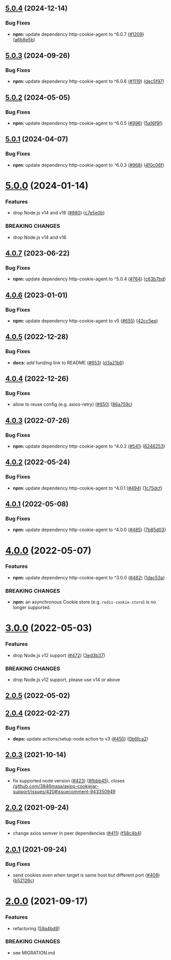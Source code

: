 ## [5.0.4](https://github.com/3846masa/axios-cookiejar-support/compare/v5.0.3...v5.0.4) (2024-12-14)


### Bug Fixes

* **npm:** update dependency http-cookie-agent to ^6.0.7 ([#1209](https://github.com/3846masa/axios-cookiejar-support/issues/1209)) ([a6b8e5b](https://github.com/3846masa/axios-cookiejar-support/commit/a6b8e5b35ba7bbca02a9d3d9bcb26a085e94deb4))

## [5.0.3](https://github.com/3846masa/axios-cookiejar-support/compare/v5.0.2...v5.0.3) (2024-09-26)


### Bug Fixes

* **npm:** update dependency http-cookie-agent to ^6.0.6 ([#1119](https://github.com/3846masa/axios-cookiejar-support/issues/1119)) ([dec5f97](https://github.com/3846masa/axios-cookiejar-support/commit/dec5f97278f154aa529b016384b579d3fa570960))

## [5.0.2](https://github.com/3846masa/axios-cookiejar-support/compare/v5.0.1...v5.0.2) (2024-05-05)


### Bug Fixes

* **npm:** update dependency http-cookie-agent to ^6.0.5 ([#996](https://github.com/3846masa/axios-cookiejar-support/issues/996)) ([5a16f9f](https://github.com/3846masa/axios-cookiejar-support/commit/5a16f9fb99a0536319d74bfba681a16945a135f4))

## [5.0.1](https://github.com/3846masa/axios-cookiejar-support/compare/v5.0.0...v5.0.1) (2024-04-07)


### Bug Fixes

* **npm:** update dependency http-cookie-agent to ^6.0.3 ([#968](https://github.com/3846masa/axios-cookiejar-support/issues/968)) ([4f0c06f](https://github.com/3846masa/axios-cookiejar-support/commit/4f0c06ff6dbcb82b7769a0abaf53853174a9666f))

# [5.0.0](https://github.com/3846masa/axios-cookiejar-support/compare/v4.0.7...v5.0.0) (2024-01-14)


### Features

* drop Node.js v14 and v16 ([#880](https://github.com/3846masa/axios-cookiejar-support/issues/880)) ([c7e5e0b](https://github.com/3846masa/axios-cookiejar-support/commit/c7e5e0b6572e9859c291906f079f654dd5a37c97))


### BREAKING CHANGES

* drop Node.js v14 and v16

## [4.0.7](https://github.com/3846masa/axios-cookiejar-support/compare/v4.0.6...v4.0.7) (2023-06-22)


### Bug Fixes

* **npm:** update dependency http-cookie-agent to ^5.0.4 ([#764](https://github.com/3846masa/axios-cookiejar-support/issues/764)) ([c63b7bd](https://github.com/3846masa/axios-cookiejar-support/commit/c63b7bd7f237c1f3fb4c13a84fae9a09f56c8951))

## [4.0.6](https://github.com/3846masa/axios-cookiejar-support/compare/v4.0.5...v4.0.6) (2023-01-01)


### Bug Fixes

* **npm:** update dependency http-cookie-agent to v5 ([#655](https://github.com/3846masa/axios-cookiejar-support/issues/655)) ([42cc5ee](https://github.com/3846masa/axios-cookiejar-support/commit/42cc5ee9085be81257cd6c74c88caf0a5b35b6af))

## [4.0.5](https://github.com/3846masa/axios-cookiejar-support/compare/v4.0.4...v4.0.5) (2022-12-28)


### Bug Fixes

* **docs:** add funding link to README ([#653](https://github.com/3846masa/axios-cookiejar-support/issues/653)) ([d3a21b6](https://github.com/3846masa/axios-cookiejar-support/commit/d3a21b6f78dc13f89030300bd1837d98fdd847dd))

## [4.0.4](https://github.com/3846masa/axios-cookiejar-support/compare/v4.0.3...v4.0.4) (2022-12-26)


### Bug Fixes

* allow to reuse config (e.g. axios-retry) ([#650](https://github.com/3846masa/axios-cookiejar-support/issues/650)) ([86a759c](https://github.com/3846masa/axios-cookiejar-support/commit/86a759ca0ade2c39cda4e1c79eab2b8e1510d9f1))

## [4.0.3](https://github.com/3846masa/axios-cookiejar-support/compare/v4.0.2...v4.0.3) (2022-07-26)


### Bug Fixes

* **npm:** update dependency http-cookie-agent to ^4.0.2 ([#541](https://github.com/3846masa/axios-cookiejar-support/issues/541)) ([6246253](https://github.com/3846masa/axios-cookiejar-support/commit/6246253bbf89de29a6158a4c77e22209e06a5779))

## [4.0.2](https://github.com/3846masa/axios-cookiejar-support/compare/v4.0.1...v4.0.2) (2022-05-24)


### Bug Fixes

* **npm:** update dependency http-cookie-agent to ^4.0.1 ([#494](https://github.com/3846masa/axios-cookiejar-support/issues/494)) ([1c75dcf](https://github.com/3846masa/axios-cookiejar-support/commit/1c75dcfe8d5fcdb5f8c9891e3310a842e223b4e0))

## [4.0.1](https://github.com/3846masa/axios-cookiejar-support/compare/v4.0.0...v4.0.1) (2022-05-08)


### Bug Fixes

* **npm:** update dependency http-cookie-agent to ^4.0.0 ([#485](https://github.com/3846masa/axios-cookiejar-support/issues/485)) ([7b85d03](https://github.com/3846masa/axios-cookiejar-support/commit/7b85d03ce3134915fb3a08077a6bf3973ea67ef1))

# [4.0.0](https://github.com/3846masa/axios-cookiejar-support/compare/v3.0.0...v4.0.0) (2022-05-07)


### Features

* **npm:** update dependency http-cookie-agent to ^3.0.0 ([#482](https://github.com/3846masa/axios-cookiejar-support/issues/482)) ([1dac53a](https://github.com/3846masa/axios-cookiejar-support/commit/1dac53a0c26e51c8d4327b3ee30304fc29ba1cf3))


### BREAKING CHANGES

* **npm:** an asynchronous Cookie store (e.g. `redis-cookie-store`) is no longer supported.

# [3.0.0](https://github.com/3846masa/axios-cookiejar-support/compare/v2.0.5...v3.0.0) (2022-05-03)


### Features

* drop Node.js v12 support ([#472](https://github.com/3846masa/axios-cookiejar-support/issues/472)) ([3ed3b37](https://github.com/3846masa/axios-cookiejar-support/commit/3ed3b3739fda356f2aa07c72c7b48c88b773e84f))


### BREAKING CHANGES

* drop Node.js v12 support, please use v14 or above

## [2.0.5](https://github.com/3846masa/axios-cookiejar-support/compare/v2.0.4...v2.0.5) (2022-05-02)

## [2.0.4](https://github.com/3846masa/axios-cookiejar-support/compare/v2.0.3...v2.0.4) (2022-02-27)


### Bug Fixes

* **deps:** update actions/setup-node action to v3 ([#450](https://github.com/3846masa/axios-cookiejar-support/issues/450)) ([0b6fca2](https://github.com/3846masa/axios-cookiejar-support/commit/0b6fca2c3d89c271616d66495a18e75813f6c1f7))

## [2.0.3](https://github.com/3846masa/axios-cookiejar-support/compare/v2.0.2...v2.0.3) (2021-10-14)


### Bug Fixes

* fix supported node version ([#423](https://github.com/3846masa/axios-cookiejar-support/issues/423)) ([8fbbb45](https://github.com/3846masa/axios-cookiejar-support/commit/8fbbb45d0b0977d7d911b9cc5378eb2e7f0d8f6e)), closes [/github.com/3846masa/axios-cookiejar-support/issues/420#issuecomment-943350949](https://github.com//github.com/3846masa/axios-cookiejar-support/issues/420/issues/issuecomment-943350949)

## [2.0.2](https://github.com/3846masa/axios-cookiejar-support/compare/v2.0.1...v2.0.2) (2021-09-24)


### Bug Fixes

* change axios semver in peer dependencies ([#411](https://github.com/3846masa/axios-cookiejar-support/issues/411)) ([f58c4b4](https://github.com/3846masa/axios-cookiejar-support/commit/f58c4b46bd08e989bf894e9f62c198824c7330c9))

## [2.0.1](https://github.com/3846masa/axios-cookiejar-support/compare/v2.0.0...v2.0.1) (2021-09-24)


### Bug Fixes

* send cookies even when target is same host but different port ([#408](https://github.com/3846masa/axios-cookiejar-support/issues/408)) ([b52126c](https://github.com/3846masa/axios-cookiejar-support/commit/b52126c765a507f8a1382e3571c32104561787d7))

# [2.0.0](https://github.com/3846masa/axios-cookiejar-support/compare/v1.9.9...v2.0.0) (2021-09-17)


### Features

* refactoring ([59a4bd8](https://github.com/3846masa/axios-cookiejar-support/commit/59a4bd865f94b239fd7b8977d41148a54710bc5a))


### BREAKING CHANGES

* see MIGRATION.md
